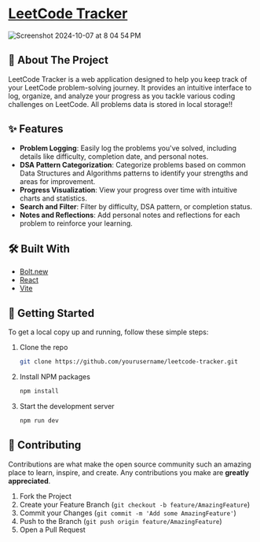 # [LeetCode Tracker](https://leetcode-tracker-15957.web.app/)

![Screenshot 2024-10-07 at 8 04 54 PM](https://github.com/user-attachments/assets/3b17479c-2c00-4ecf-9dcd-028c6f736de0)

## 🚀 About The Project

LeetCode Tracker is a web application designed to help you keep track of your LeetCode problem-solving journey. It provides an intuitive interface to log, organize, and analyze your progress as you tackle various coding challenges on LeetCode.
All problems data is stored in local storage!!

## ✨ Features

- **Problem Logging**: Easily log the problems you've solved, including details like difficulty, completion date, and personal notes.
- **DSA Pattern Categorization**: Categorize problems based on common Data Structures and Algorithms patterns to identify your strengths and areas for improvement.
- **Progress Visualization**: View your progress over time with intuitive charts and statistics.
- **Search and Filter**: Filter by difficulty, DSA pattern, or completion status.
- **Notes and Reflections**: Add personal notes and reflections for each problem to reinforce your learning.

## 🛠️ Built With

- [Bolt.new](https://bolt.new/)
- [React](https://reactjs.org/)
- [Vite](https://www.typescriptlang.org/](https://vite.dev/))

## 🏁 Getting Started

To get a local copy up and running, follow these simple steps:

1. Clone the repo
   ```sh
   git clone https://github.com/yourusername/leetcode-tracker.git
   ```
2. Install NPM packages
   ```sh
   npm install
   ```
3. Start the development server
   ```sh
   npm run dev
   ```

## 🤝 Contributing

Contributions are what make the open source community such an amazing place to learn, inspire, and create. Any contributions you make are **greatly appreciated**.

1. Fork the Project
2. Create your Feature Branch (`git checkout -b feature/AmazingFeature`)
3. Commit your Changes (`git commit -m 'Add some AmazingFeature'`)
4. Push to the Branch (`git push origin feature/AmazingFeature`)
5. Open a Pull Request
